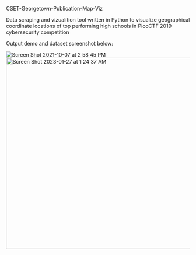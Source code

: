CSET-Georgetown-Publication-Map-Viz

Data scraping and vizualition tool written in Python to visualize geographical coordinate locations of top performing high schools in PicoCTF 2019 cybersecurity competition

Output demo and dataset screenshot below:

![Screen Shot 2021-10-07 at 2 58 45 PM](https://user-images.githubusercontent.com/70988841/215031072-0eaf84f9-006d-4be7-8861-dab6218f1167.png)
<img width="524" alt="Screen Shot 2023-01-27 at 1 24 37 AM" src="https://user-images.githubusercontent.com/70988841/215031008-2cfb135f-463a-44bf-8963-e349317f1128.png">
